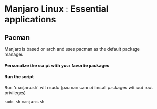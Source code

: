 # Manjaro Linux : Essential applications

## Pacman
Manjaro is based on arch and uses pacman as the default package manager.

#### Personalize the script with your favorite packages 

#### Run the script 
Run 'manjaro.sh' with sudo (pacman cannot install packages without root privileges)

	sudo sh manjaro.sh 
